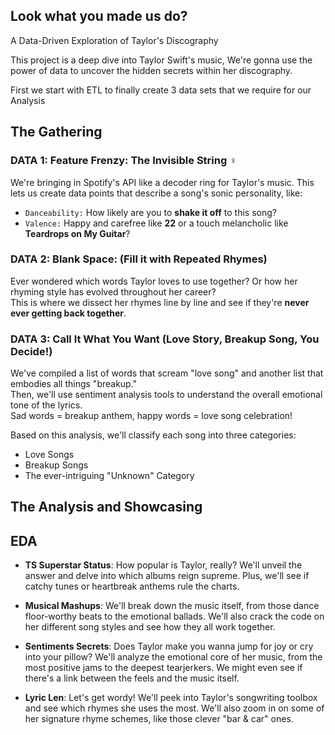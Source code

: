 ## Look what you made us do?

A Data-Driven Exploration of Taylor's Discography

This project is a deep dive into Taylor Swift's music, We're gonna use the power of data to uncover the hidden secrets within her discography.

First we start with ETL to finally create 3 data sets that we require for our Analysis
## The Gathering 
### DATA 1: Feature Frenzy: The Invisible String ️‍♀️

We're bringing in Spotify's API like a decoder ring for Taylor's music.  This lets us create data points that describe a song's sonic personality,  like:

* `Danceability:` How likely are you to **shake it off** to this song? <br>
* `Valence:` Happy and carefree like **22** or a touch melancholic like **Teardrops on My Guitar**? <br>

### DATA 2: Blank Space: (Fill it with Repeated Rhymes)

Ever wondered which words Taylor loves to use together? Or how her rhyming style has evolved throughout her career?  <br>This is where we dissect her rhymes line by line and see if they're **never ever getting back together**.

### DATA 3: Call It What You Want (Love Story, Breakup Song, You Decide!)

We've compiled a list of words that scream "love song" and another list that embodies all things "breakup."<br> Then, we'll use sentiment analysis tools to understand the overall emotional tone of the lyrics.<br> Sad words = breakup anthem, happy words = love song celebration!

Based on this analysis, we'll classify each song into three categories:

* Love Songs
* Breakup Songs
* The ever-intriguing "Unknown" Category

## The Analysis and Showcasing

## EDA
- **TS Superstar Status**: 
How popular is Taylor, really? We'll unveil the answer and delve into which albums reign supreme. Plus, we'll see if catchy tunes or heartbreak anthems rule the charts.

- **Musical Mashups**: 
We'll break down the music itself, from those dance floor-worthy beats to the emotional ballads. We'll also crack the code on her different song styles and see how they all work together.

- **Sentiments Secrets**: 
Does Taylor make you wanna jump for joy or cry into your pillow? We'll analyze the emotional core of her music, from the most positive jams to the deepest tearjerkers. We might even see if there's a link between the feels and the music itself.

- **Lyric Len**: 
Let's get wordy! We'll peek into Taylor's songwriting toolbox and see which rhymes she uses the most. We'll also zoom in on some of her signature rhyme schemes, like those clever "bar & car" ones. 




